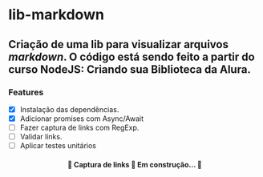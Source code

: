 # lib-markdown
## Criação de uma lib para visualizar arquivos *markdown*. O código está sendo feito a partir do curso **NodeJS: Criando sua Biblioteca** da **Alura**.

### Features
- [x] Instalação das dependências.
- [x] Adicionar promises com Async/Await
- [ ] Fazer captura de links com RegExp.
- [ ] Validar links.
- [ ] Aplicar testes unitários

<h4 align="center"> 
	🚧  Captura de links 🚀 Em construção...  🚧
</h4>